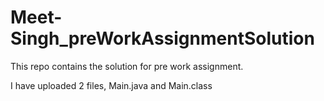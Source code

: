 # Meet-Singh_preWorkAssignmentSolution
This repo contains the solution for pre work assignment.

I have uploaded 2 files, Main.java and Main.class
